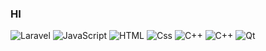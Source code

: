 ### HI 


<p>
  <img alt="Laravel" src="https://img.shields.io/badge/Laravel-ba0b25?logo=laravel&logoColor=white&style=for-the-badge" />
  <img alt="JavaScript" src="https://img.shields.io/badge/JavaScript-F7DF1E?logo=javascript&logoColor=white&style=for-the-badge" />
  <img alt="HTML" src="https://img.shields.io/badge/HTML-E34F26?logo=html5&logoColor=white&style=for-the-badge" />
  <img alt="Css"     src="https://img.shields.io/badge/CSS-1572B6?logo=css3&logoColor=white&style=for-the-badge" />
  <img alt="C++" src="https://img.shields.io/badge/-c++-black?logo=c%2B%2B&style=social" />
   <img alt="C++" src="https://img.shields.io/badge/-c++-black?logo=c%2B%2B&logoColor=white&style=for-the-badge" />
  <img alt="Qt" src="https://img.shields.io/badge/Qt-2ff578?logo=Qt&logoColor=white&style=for-the-badge" />
  
</p>
<!-- <img src="https://img.shields.io/badge/Laravel-ba0b25?logo=SimpleIconName&logoColor=ColorName&style=ShieldStyle" /> -->
